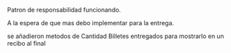 Patron de responsabilidad funcionando.

A la espera de que mas debo implementar para la entrega.

se añadieron metodos de Cantidad Billetes entregados para mostrarlo en un recibo al final
